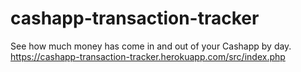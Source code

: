 # cashapp-transaction-tracker
See how much money has come in and out of your Cashapp by day. 
https://cashapp-transaction-tracker.herokuapp.com/src/index.php
